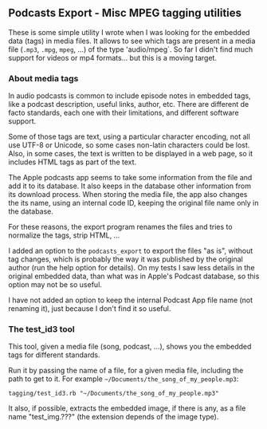 ## Podcasts Export - Misc MPEG tagging utilities

These is some simple utility I wrote when I was looking for the embedded data (tags) in media files. It allows to see
which tags are present in a media file (`.mp3`, `.mpg`, `mpeg`, ...) of the type 'audio/mpeg`. So far I didn't find
much support for videos or mp4 formats... but this is a moving target.

### About media tags

In audio podcasts is common to include episode notes in embedded tags, like a podcast description, useful links,
author, etc. There are different de facto standards, each one with their limitations, and different software support.

Some of those tags are text, using a particular character encoding, not all use UTF-8 or Unicode, so some cases
non-latin characters could be lost. Also, in some cases, the text is written to be displayed in a web page, so it
includes HTML tags as part of the text.

The Apple podcasts app seems to take some information from the file and add it to its database. It also keeps in the
database other information from its download process. When storing the media file, the app also changes the its name,
using an internal code ID, keeping the original file name only in the database.

For these reasons, the export program renames the files and tries to normalize the tags, strip HTML, ...

I added an option to the `podcasts_export` to export the files "as is", without tag changes, which is probably the way
it was published by the original author (run the help option for details). On my tests I saw less details in the
original embedded data, than what was in Apple's Podcast database, so this option may not be so useful.

I have not added an option to keep the internal Podcast App file name (not renaming it), just because I don't find it
so useful.

### The test_id3 tool

This tool, given a media file (song, podcast, ...), shows you the embedded tags for different standards.

Run it by passing the name of a file, for a given media file, including the path to get to it. For example
`~/Documents/the_song_of_my_people.mp3`:

    tagging/test_id3.rb "~/Documents/the_song_of_my_people.mp3"

It also, if possible, extracts the embedded image, if there is any, as a file name "test_img.???" (the extension
depends of the image type).
